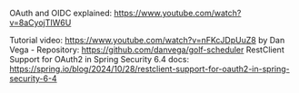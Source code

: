 OAuth and OIDC explained:
https://www.youtube.com/watch?v=8aCyojTIW6U

Tutorial video: https://www.youtube.com/watch?v=nFKcJDpUuZ8 
by Dan Vega - Repository: https://github.com/danvega/golf-scheduler
RestClient Support for OAuth2 in Spring Security 6.4 docs: https://spring.io/blog/2024/10/28/restclient-support-for-oauth2-in-spring-security-6-4
